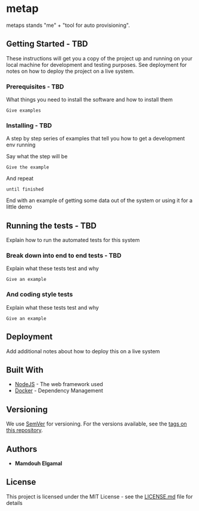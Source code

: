 # metap 

metaps stands "me" + "tool for auto provisioning". 

## Getting Started - TBD

These instructions will get you a copy of the project up and running on your local machine for development and testing purposes. See deployment for notes on how to deploy the project on a live system.

### Prerequisites - TBD

What things you need to install the software and how to install them

```
Give examples
```

### Installing - TBD

A step by step series of examples that tell you how to get a development env running

Say what the step will be

```
Give the example
```

And repeat

```
until finished
```

End with an example of getting some data out of the system or using it for a little demo

## Running the tests - TBD

Explain how to run the automated tests for this system

### Break down into end to end tests - TBD

Explain what these tests test and why

```
Give an example
```

### And coding style tests

Explain what these tests test and why

```
Give an example
```

## Deployment

Add additional notes about how to deploy this on a live system

## Built With

* [NodeJS](http://www.nodejs.com) - The web framework used
* [Docker](https://docker.com) - Dependency Management

## Versioning

We use [SemVer](http://semver.org/) for versioning. For the versions available, see the [tags on this repository](https://github.com/your/project/tags). 

## Authors

* **Mamdouh Elgamal** 

## License

This project is licensed under the MIT License - see the [LICENSE.md](LICENSE.md) file for details
